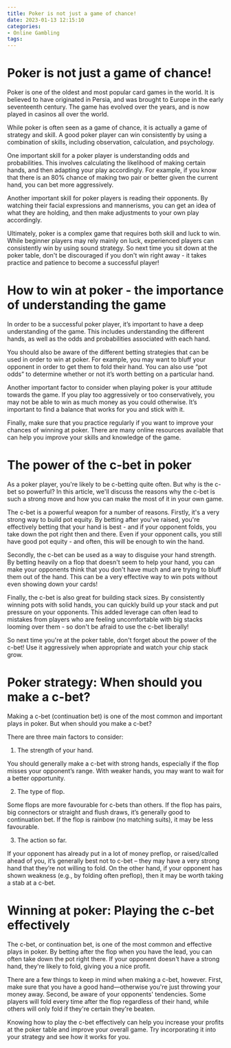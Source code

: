 ```yaml
---
title: Poker is not just a game of chance!
date: 2023-01-13 12:15:10
categories:
- Online Gambling
tags:
---
```



#  Poker is not just a game of chance!

Poker is one of the oldest and most popular card games in the world. It is believed to have originated in Persia, and was brought to Europe in the early seventeenth century. The game has evolved over the years, and is now played in casinos all over the world.

While poker is often seen as a game of chance, it is actually a game of strategy and skill. A good poker player can win consistently by using a combination of skills, including observation, calculation, and psychology.

One important skill for a poker player is understanding odds and probabilities. This involves calculating the likelihood of making certain hands, and then adapting your play accordingly. For example, if you know that there is an 80% chance of making two pair or better given the current hand, you can bet more aggressively.

Another important skill for poker players is reading their opponents. By watching their facial expressions and mannerisms, you can get an idea of what they are holding, and then make adjustments to your own play accordingly.

Ultimately, poker is a complex game that requires both skill and luck to win. While beginner players may rely mainly on luck, experienced players can consistently win by using sound strategy. So next time you sit down at the poker table, don't be discouraged if you don't win right away - it takes practice and patience to become a successful player!

#  How to win at poker - the importance of understanding the game

In order to be a successful poker player, it’s important to have a deep understanding of the game. This includes understanding the different hands, as well as the odds and probabilities associated with each hand.

You should also be aware of the different betting strategies that can be used in order to win at poker. For example, you may want to bluff your opponent in order to get them to fold their hand. You can also use “pot odds” to determine whether or not it’s worth betting on a particular hand.

Another important factor to consider when playing poker is your attitude towards the game. If you play too aggressively or too conservatively, you may not be able to win as much money as you could otherwise. It’s important to find a balance that works for you and stick with it.

Finally, make sure that you practice regularly if you want to improve your chances of winning at poker. There are many online resources available that can help you improve your skills and knowledge of the game.

#  The power of the c-bet in poker

As a poker player, you're likely to be c-betting quite often. But why is the c-bet so powerful? In this article, we'll discuss the reasons why the c-bet is such a strong move and how you can make the most of it in your own game.

The c-bet is a powerful weapon for a number of reasons. Firstly, it's a very strong way to build pot equity. By betting after you've raised, you're effectively betting that your hand is best - and if your opponent folds, you take down the pot right then and there. Even if your opponent calls, you still have good pot equity - and often, this will be enough to win the hand.

Secondly, the c-bet can be used as a way to disguise your hand strength. By betting heavily on a flop that doesn't seem to help your hand, you can make your opponents think that you don't have much and are trying to bluff them out of the hand. This can be a very effective way to win pots without even showing down your cards!

Finally, the c-bet is also great for building stack sizes. By consistently winning pots with solid hands, you can quickly build up your stack and put pressure on your opponents. This added leverage can often lead to mistakes from players who are feeling uncomfortable with big stacks looming over them - so don't be afraid to use the c-bet liberally!

So next time you're at the poker table, don't forget about the power of the c-bet! Use it aggressively when appropriate and watch your chip stack grow.

#  Poker strategy: When should you make a c-bet?

Making a c-bet (continuation bet) is one of the most common and important plays in poker. But when should you make a c-bet?

There are three main factors to consider:

1. The strength of your hand.

You should generally make a c-bet with strong hands, especially if the flop misses your opponent’s range. With weaker hands, you may want to wait for a better opportunity.

2. The type of flop.

Some flops are more favourable for c-bets than others. If the flop has pairs, big connectors or straight and flush draws, it’s generally good to continuation bet. If the flop is rainbow (no matching suits), it may be less favourable.

3. The action so far.

If your opponent has already put in a lot of money preflop, or raised/called ahead of you, it’s generally best not to c-bet – they may have a very strong hand that they’re not willing to fold. On the other hand, if your opponent has shown weakness (e.g., by folding often preflop), then it may be worth taking a stab at a c-bet.

#  Winning at poker: Playing the c-bet effectively

The c-bet, or continuation bet, is one of the most common and effective plays in poker. By betting after the flop when you have the lead, you can often take down the pot right there. If your opponent doesn't have a strong hand, they're likely to fold, giving you a nice profit.

There are a few things to keep in mind when making a c-bet, however. First, make sure that you have a good hand—otherwise you're just throwing your money away. Second, be aware of your opponents' tendencies. Some players will fold every time after the flop regardless of their hand, while others will only fold if they're certain they're beaten.

Knowing how to play the c-bet effectively can help you increase your profits at the poker table and improve your overall game. Try incorporating it into your strategy and see how it works for you.